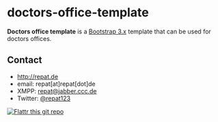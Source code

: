 doctors-office-template
======
**Doctors office template** is a [Bootstrap 3.x](http://getbootstrap.com) template that can be used for doctors offices.

## Contact
* http://repat.de
* email: repat[at]repat[dot]de
* XMPP: repat@jabber.ccc.de
* Twitter: [@repat123](https://twitter.com/repat123 "repat123 on twitter")

[![Flattr this git repo](http://api.flattr.com/button/flattr-badge-large.png)](https://flattr.com/submit/auto?user_id=repat&url=https://github.com/repat/doctors-office-template&title=doctors-office-template&language=&tags=github&category=software) 

